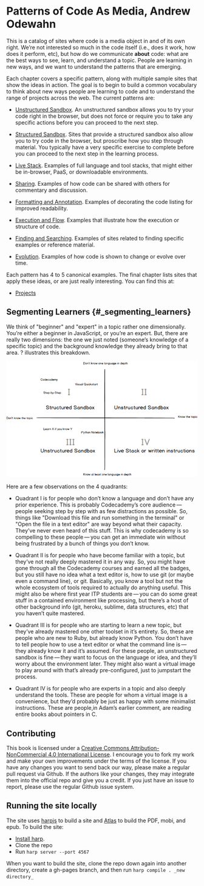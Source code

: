 # Patterns of Code As Media, Andrew Odewahn

This is a catalog of sites where code is a media object in and of its
own right. We’re not interested so much in the code itself (i.e., does
it work, how does it perform, etc), but how do we communicate **about**
code: what are the best ways to see, learn, and understand a topic.
People are learning in new ways, and we want to understand the patterns
that are emerging.

Each chapter covers a specific pattern, along with multiple sample sites
that show the ideas in action. The goal is to begin to build a common
vocabulary to think about new ways people are learning to code and to
understand the range of projects across the web. The current patterns
are:

-   [Unstructured Sandbox](/unstructured_sandbox). An unstructured
    sandbox allows you to try your code right in the browser, but does
    not force or require you to take any specific actions before you can
    proceed to the next step.

-   [Structured Sandbox](#structured_sandbox). Sites that provide a
    structured sandbox also allow you to try code in the browser, but
    proscribe how you step through material. You typically have a very
    specific exercise to complete before you can proceed to the next
    step in the learning process.

-   [Live Stack](#live_stack). Examples of full language and tool
    stacks, that might either be in-browser, PaaS, or
    downloadable environments.

-   [Sharing](#sharing). Examples of how code can be shared with others
    for commentary and discussion.

-   [Formatting and Annotation](#formatting_and_annotation). Examples of
    decorating the code listing for improved readability.

-   [Execution and Flow](#execution_and_flow). Examples that illustrate
    how the execution or structure of code.

-   [Finding and Searching](#finding_and_searching). Examples of sites
    related to finding specific examples or reference material.

-   [Evolution](#evolution). Examples of how code is shown to change or
    evolve over time.

Each pattern has 4 to 5 canonical examples. The final chapter lists
sites that apply these ideas, or are just really interesting. You can
find this at:

-   [Projects](#projects)

Segmenting Learners {#_segmenting_learners}
-------------------

We think of "beginner" and "expert" in a topic rather one dimensionally.
You’re either a beginner in JavaScript, or you’re an expert. But, there
are really two dimensions: the one we just noted (someone’s knowledge of
a specific topic) and the background knowledge they already bring to
that area. ? illustrates this breakdown.

![user framework](public/images/user_framework.png)

Here are a few observations on the 4 quadrants:

-   Quadrant I is for people who don’t know a language and don’t have
    any prior experience. This is probably Codecademy’s core
    audience — people seeking step by step with as few distractions
    as possible. So, things like "Download this file and run something
    in the terminal" or "Open the file in a text editor" are way beyond
    what their capacity. They’ve never even heard of this stuff. This is
    why codecademy is so compelling to these people — you can get an
    immediate win without being frustrated by a bunch of things you
    don’t know.

-   Quadrant II is for people who have become familiar with a topic, but
    they’ve not really deeply mastered it in any way. So, you might have
    gone through all the Codecademy courses and earned all the badges,
    but you still have no idea what a text editor is, how to use git (or
    maybe even a command line), or git. Basically, you know a tool but
    not the whole ecosystem of tools required to actually do
    anything useful. This might also be where first year ITP students
    are — you can do some great stuff in a contained environment like
    processing, but there’s a host of other background info (git,
    heroku, sublime, data structures, etc) that you haven’t
    quite mastered.

-   Quadrant III is for people who are starting to learn a new topic,
    but they’ve already mastered one other toolset in it’s entirety. So,
    these are people who are new to Ruby, but already know Python. You
    don’t have to tell people how to use a text editor or what the
    command line is — they already know it and it’s assumed. For these
    people, an unstructured sandbox is fine — they want to focus on the
    language or idea, and they’ll worry about the environment later.
    They might also want a virtual image to play around with that’s
    already pre-configured, just to jumpstart the process.

-   Quadrant IV is for people who are experts in a topic and also deeply
    understand the tools. These are people for whom a virtual image is a
    convenience, but they’d probably be just as happy with some
    minimalist instructions. These are people,in Adam’s earlier comment,
    are reading entire books about pointers in C.

## Contributing

This book is licensed under a [Creative Commons Attribution-NonCommercial 4.0 International License](http://creativecommons.org/licenses/by-nc/4.0/).  I encourage you to fork my work and make your own improvements under the terms of the license. If you have any changes you want to send back our way, please make a regular pull request via Github. If the authors like your changes, they may integrate them into the official repo and give you a credit. If you just have an issue to report, please use the regular Github issue system.


## Running the site locally

The site uses [harpjs](http://harpjs.com/) to build a site and [Atlas](https://atlas.oreilly.com/) to build the PDF, mobi, and epub.  To build the site:

* [Install harp](http://harpjs.com/docs/quick-start).  
* Clone the repo
* Run `harp server --port 4567`

When you want to build the site, clone the repo down again into another directory, create a gh-pages branch, and then run `harp compile . _new directory_`
